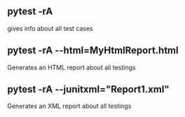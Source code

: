 ## pytest -rA 
gives info about all test cases

## pytest -rA --html=MyHtmlReport.html
Generates an HTML report about all testings

## pytest -rA --junitxml="Report1.xml"
Generates an XML report about all testings